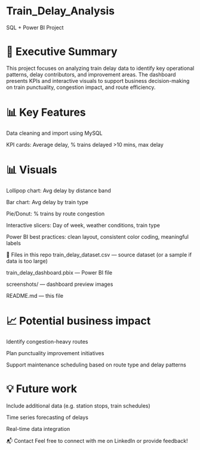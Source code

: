 # Train_Delay_Analysis
SQL + Power BI Project

# 📌 Executive Summary
This project focuses on analyzing train delay data to identify key operational patterns, delay contributors, and improvement areas. The dashboard presents KPIs and interactive visuals to support business decision-making on train punctuality, congestion impact, and route efficiency.

# 📊 Key Features
Data cleaning and import using MySQL

KPI cards: Average delay, % trains delayed >10 mins, max delay

# 📊 Visuals

Lollipop chart: Avg delay by distance band

Bar chart: Avg delay by train type

Pie/Donut: % trains by route congestion

Interactive slicers: Day of week, weather conditions, train type

Power BI best practices: clean layout, consistent color coding, meaningful labels

📂 Files in this repo
train_delay_dataset.csv — source dataset (or a sample if data is too large)

train_delay_dashboard.pbix — Power BI file

screenshots/ — dashboard preview images

README.md — this file

# 📈 Potential business impact
Identify congestion-heavy routes

Plan punctuality improvement initiatives

Support maintenance scheduling based on route type and delay patterns

# 💡 Future work
Include additional data (e.g. station stops, train schedules)

Time series forecasting of delays

Real-time data integration

📬 Contact
Feel free to connect with me on LinkedIn or provide feedback!

